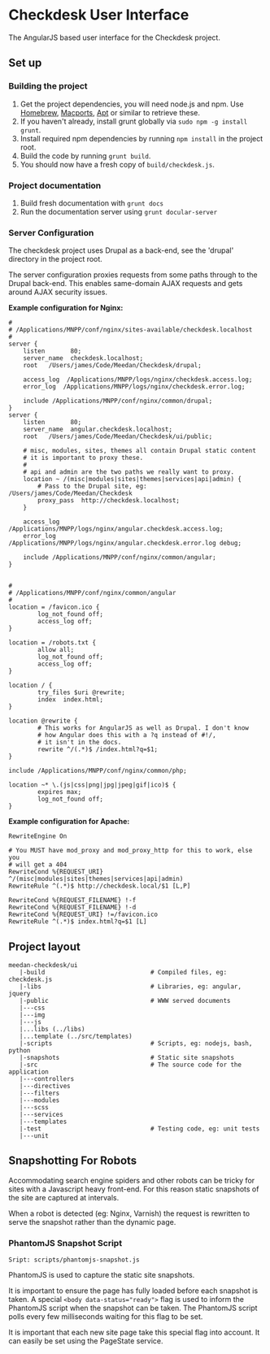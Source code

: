 # Checkdesk User Interface

The AngularJS based user interface for the Checkdesk project.


## Set up

### Building the project

1. Get the project dependencies, you will need node.js and npm. Use [Homebrew](http://mxcl.github.io/homebrew/), [Macports](http://www.macports.org/), [Apt](https://help.ubuntu.com/community/AptGet/Howto) or similar to retrieve these.
2. If you haven't already, install grunt globally via `sudo npm -g install grunt`.
3. Install required npm dependencies by running `npm install` in the project root.
4. Build the code by running `grunt build`.
5. You should now have a fresh copy of `build/checkdesk.js`.


### Project documentation

1. Build fresh documentation with `grunt docs`
2. Run the documentation server using `grunt docular-server`


### Server Configuration

The checkdesk project uses Drupal as a back-end, see the 'drupal' directory in the project root.

The server configuration proxies requests from some paths through to the Drupal back-end. This enables same-domain AJAX requests and gets around AJAX security issues.


**Example configuration for Nginx:**

    #
    # /Applications/MNPP/conf/nginx/sites-available/checkdesk.localhost
    #
    server {
        listen       80;
        server_name  checkdesk.localhost;
        root   /Users/james/Code/Meedan/Checkdesk/drupal;
    
        access_log  /Applications/MNPP/logs/nginx/checkdesk.access.log;
        error_log  /Applications/MNPP/logs/nginx/checkdesk.error.log;
    
        include /Applications/MNPP/conf/nginx/common/drupal;
    }
    server {
        listen       80;
        server_name  angular.checkdesk.localhost;
        root   /Users/james/Code/Meedan/Checkdesk/ui/public;
    
        # misc, modules, sites, themes all contain Drupal static content
        # it is important to proxy these.
        #
        # api and admin are the two paths we really want to proxy.
        location ~ /(misc|modules|sites|themes|services|api|admin) {
            # Pass to the Drupal site, eg: /Users/james/Code/Meedan/Checkdesk
            proxy_pass  http://checkdesk.localhost;
        }
    
        access_log  /Applications/MNPP/logs/nginx/angular.checkdesk.access.log;
        error_log  /Applications/MNPP/logs/nginx/angular.checkdesk.error.log debug;
    
        include /Applications/MNPP/conf/nginx/common/angular;
    }
    
    
    #
    # /Applications/MNPP/conf/nginx/common/angular
    #
    location = /favicon.ico {
            log_not_found off;
            access_log off;
    }
    
    location = /robots.txt {
            allow all;
            log_not_found off;
            access_log off;
    }
    
    location / {
            try_files $uri @rewrite;
            index  index.html;
    }
    
    location @rewrite {
            # This works for AngularJS as well as Drupal. I don't know
            # how Angular does this with a ?q instead of #!/,
            # it isn't in the docs.
            rewrite ^/(.*)$ /index.html?q=$1;
    }
    
    include /Applications/MNPP/conf/nginx/common/php;
    
    location ~* \.(js|css|png|jpg|jpeg|gif|ico)$ {
            expires max;
            log_not_found off;
    }

**Example configuration for Apache:**

    RewriteEngine On

    # You MUST have mod_proxy and mod_proxy_http for this to work, else you
    # will get a 404
    RewriteCond %{REQUEST_URI} ^/(misc|modules|sites|themes|services|api|admin)
    RewriteRule ^(.*)$ http://checkdesk.local/$1 [L,P]

    RewriteCond %{REQUEST_FILENAME} !-f
    RewriteCond %{REQUEST_FILENAME} !-d
    RewriteCond %{REQUEST_URI} !=/favicon.ico
    RewriteRule ^(.*)$ index.html?q=$1 [L]


## Project layout

    meedan-checkdesk/ui
       |-build                             # Compiled files, eg: checkdesk.js
       |-libs                              # Libraries, eg: angular, jquery
       |-public                            # WWW served documents
       |---css
       |---img
       |---js
       |...libs (../libs)
       |...template (../src/templates)
       |-scripts                           # Scripts, eg: nodejs, bash, python
       |-snapshots                         # Static site snapshots
       |-src                               # The source code for the application
       |---controllers
       |---directives
       |---filters
       |---modules
       |---scss
       |---services
       |---templates
       |-test                              # Testing code, eg: unit tests
       |---unit


## Snapshotting For Robots

Accommodating search engine spiders and other robots can be tricky for sites with a Javascript heavy front-end. For this reason static snapshots of the site are captured at intervals.

When a robot is detected (eg: Nginx, Varnish) the request is rewritten to serve the snapshot rather than the dynamic page.



### PhantomJS Snapshot Script

    Sript: scripts/phantomjs-snapshot.js

PhantomJS is used to capture the static site snapshots.

It is important to ensure the page has fully loaded before each snapshot is taken. A special  `<body data-status="ready">` flag is used to inform the PhantomJS script when the snapshot can be taken. The PhantomJS script polls every few milliseconds waiting for this flag to be set.

It is important that each new site page take this special flag into account. It can easily be set using the PageState service.
